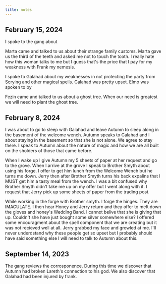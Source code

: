 ```yaml
---
title: notes
---
```




## February 15, 2024

I spoke to the gang about 

Marta came and talked to us about their strange family customs. Marta gave us the third of the teeth and asked me not to touch the tooth. I really hate how this woman talks to me but I guess that's the price that I pay for my weakness with Frank my nemesis. 

I spoke to Galahad about my weaknesses in not protecting the party from Scrying and other magical spells. Galahad was pretty upset. Elmo was spoken to by 

Fezin came and talked to us about a ghost tree. When our need is greatest we will need to plant the ghost tree. 



## February 8, 2024

I was about to go to sleep with Galahad and leave Autumn to sleep along in the basement of the welcome wench. Autumn speaks to Galahad and I about staying in the basement so that she is not alone. We agree to stay there. I speak to Autumn about the nature of magic and how we are all built on the sholders of those that came before.

When I wake up I give Autumn my 5 sheets of paper at her request and go to the grove. When I arrive at the grove I speak to Brother Smyth about using his forge. I offer to get him lunch from the Welcome Wench but he turns me down. Jerry then after Brother Smyth turns his back expalins that I MUST get him a tasty meal from the wench. I was a bit confused why Brother Smyth didn't take me up on my offer but I went along with it. I request that Jerry pick up some sheets of paper from the trading post.

While working in the forge with Brother smyth. I forge the hinges. They are IMACULATE. I then hear Honey and Jerry return and they offer to melt down the gloves and honey's Wedding Band. I cannot belive that she is giving that up. Couldn't she have just bought some silver somewhere else? I offered some encouragment about the spell component that we are creating but it was not recieved well at all. Jerry grabbed my face and growled at me. I'll never underdstand why these people get so upset but I probably should have said something else I will need to talk to Autumn about this.

## September 14, 2023

The gang reviews the corrosponence. During this time we discover that Autumn had broken Lareth's connection to his god. We also discover that Galahad had been injured by frank. 